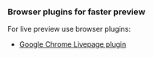 ### Browser plugins for faster preview
For live preview use browser plugins:

* [Google Chrome Livepage plugin][livepage]

[livepage]: https://livepage.mikerogers.io/
